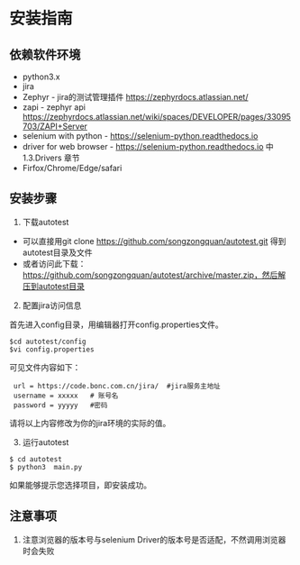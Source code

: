 # 安装指南

## 依赖软件环境

- python3.x
- jira
- Zephyr - jira的测试管理插件 https://zephyrdocs.atlassian.net/
- zapi   - zephyr api https://zephyrdocs.atlassian.net/wiki/spaces/DEVELOPER/pages/33095703/ZAPI+Server
- selenium with python  - https://selenium-python.readthedocs.io
- driver for web browser  - https://selenium-python.readthedocs.io 中1.3.Drivers 章节
- Firfox/Chrome/Edge/safari   

## 安装步骤

1. 下载autotest

 - 可以直接用git clone  https://github.com/songzongquan/autotest.git 得到autotest目录及文件
 - 或者访问此下载：https://github.com/songzongquan/autotest/archive/master.zip，然后解压到autotest目录

2. 配置jira访问信息

首先进入config目录，用编辑器打开config.properties文件。

```shell
$cd autotest/config
$vi config.properties
```
可见文件内容如下：

```
 url = https://code.bonc.com.cn/jira/  #jira服务主地址
 username = xxxxx   # 账号名
 password = yyyyy   #密码

```
请将以上内容修改为你的jira环境的实际的值。


3. 运行autotest

```shell
$ cd autotest
$ python3  main.py

```
如果能够提示您选择项目，即安装成功。

## 注意事项
1. 注意浏览器的版本号与selenium Driver的版本号是否适配，不然调用浏览器时会失败

